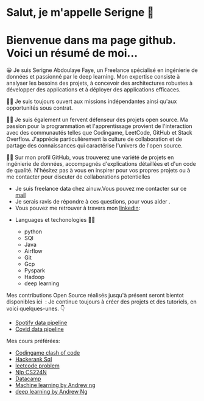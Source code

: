 # Salut, je m'appelle Serigne 👋

# Bienvenue dans ma page github. Voici un résumé de moi...

:grinning: Je suis Serigne Abdoulaye Faye, un Freelance spécialisé en ingénierie de données et passionné par le deep learning. Mon expertise consiste à analyser les besoins des projets, à concevoir des architectures robustes à développer des applications et à déployer des applications efficaces. 

:office_worker: Je suis toujours ouvert aux missions indépendantes ainsi qu'aux opportunités sous contrat.

:policeman: Je suis également un fervent défenseur des projets open source. Ma passion pour la programmation et l'apprentissage provient de l'interaction avec des communautés telles que Codingame, LeetCode, GitHub et Stack Overflow. J'apprécie particulièrement la culture de collaboration et de partage des connaissances qui caractérise l'univers de l'open source.

:factory_worker: Sur mon profil GitHub, vous trouverez une variété de projets en ingénierie de données, accompagnés d'explications détaillées et d'un code de qualité. N'hésitez pas à vous en inspirer pour vos propres projets ou à me contacter pour discuter de collaborations potentielles


- Je suis freelance data chez ainuw.Vous pouvez me contacter sur ce [mail](layezo1230@gmail.com)
- Je serais ravis de répondre à ces questions, pour vous aider .
- Vous pouvez me retrouver à travers mon [linkedin](https://www.linkedin.com/in/serigne-faye12/):  

* Languages et techonologies :technologist:
                                      
  + python
  + SQl
  + Java
  + Airflow
  + Git
  + Gcp
  + Pyspark
  + Hadoop
  + deep learning

Mes contributions Open Source réalisés jusqu'à présent seront bientot disponibles ici  : Je continue toujours à créer des projets et des tutoriels, en voici quelques-unes. :point_down:
- [Spotify data pipeline](lienamettre)
- [Covid data pipeline](lienmettre)

Mes cours préférées:
- [Codingame clash of code](https://www.codingame.com/multiplayer/clashofcode)
- [Hackerank Sql](https://www.hackerrank.com/dashboard)
- [leetcode problem](https://leetcode.com/problemset/) 
- [Nlp CS224N](https://web.stanford.edu/class/cs224n/)
- [Datacamp](https://app.datacamp.com/)
- [Machine learning by Andrew ng](https://cs230.stanford.edu/)
- [deep learning by Andrew Ng](https://cs230.stanford.edu/)

<!--
<summary>Languages et techonologies</summary 
**serigne2/Serigne2** is a ✨ _special_ ✨ repository because its `README.md` (this file) appears on your GitHub profile.

Here are some ideas to get you started:

- 🔭 I’m currently working on ...
- 🌱 I’m currently learning ...
- 👯 I’m looking to collaborate on ...
- 🤔 I’m looking for help with ...
- 💬 Ask me about ...
- 📫 How to reach me: ...
- 😄 Pronouns: ...
- ⚡ Fun fact: ...
-->
